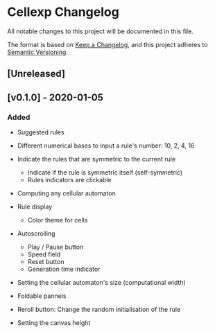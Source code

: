 # Cellexp Changelog

All notable changes to this project will be documented in this file.

The format is based on [Keep a Changelog](https://keepachangelog.com/en/1.0.0/),
and this project adheres to [Semantic Versioning](https://semver.org/spec/v2.0.0.html).

## [Unreleased]

## [v0.1.0] - 2020-01-05

### Added

- Suggested rules
- Different numerical bases to input a rule's number: 10, 2, 4, 16
- Indicate the rules that are symmetric to the current rule
  - Indicate if the rule is symmetric itself (self-symmetric)
  - Rules indicators are clickable
- Computing any cellular automaton
- Rule display
  - Color theme for cells
- Autoscrolling

  - Play / Pause button
  - Speed field
  - Reset button
  - Generation time indicator

- Setting the cellular automaton's size (computational width)
- Foldable pannels
- Reroll button: Change the random initialisation of the rule
- Setting the canvas height
